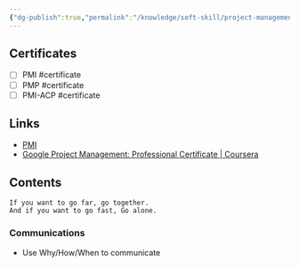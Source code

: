 ```yaml
---
{"dg-publish":true,"permalink":"/knowledge/soft-skill/project-management/","dgPassFrontmatter":true}
---
```


## Certificates
- [ ] PMI #certificate
- [ ] PMP #certificate
- [ ] PMI-ACP #certificate
## Links
- [PMI](https://www.pmi.org/kickoff)
- [Google Project Management: Professional Certificate | Coursera](https://www.coursera.org/professional-certificates/google-project-management)
## Contents
```
If you want to go far, go together.
And if you want to go fast, Go alone.
```
### Communications
- Use Why/How/When to communicate